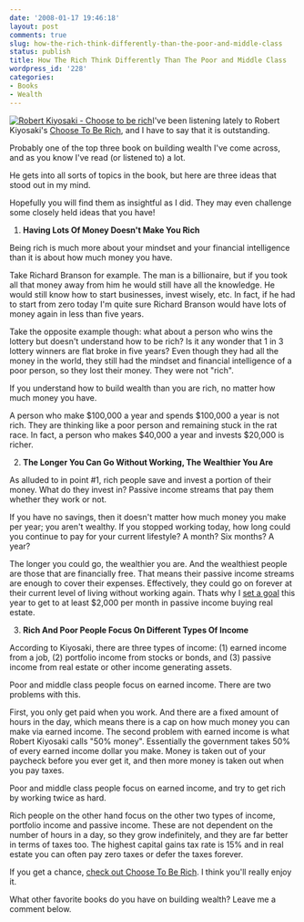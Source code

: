 ```yaml
---
date: '2008-01-17 19:46:18'
layout: post
comments: true
slug: how-the-rich-think-differently-than-the-poor-and-middle-class
status: publish
title: How The Rich Think Differently Than The Poor and Middle Class
wordpress_id: '228'
categories:
- Books
- Wealth
---
```


[![Robert Kiyosaki - Choose to be rich](http://s3.amazonaws.com/oldbloguploads/2008/01/c2c262e89da059bbfd7b4110_aa240_l1-150x150.jpg)](http://www.amazon.com/gp/redirect.html?ie=UTF8&location=http%3A%2F%2Fwww.amazon.com%2FYou-Can-Choose-Be-Rich%2Fdp%2FB000CSXWXW%3Fie%3DUTF8%26s%3Dbooks%26qid%3D1200610701%26sr%3D8-2&tag=httpwwwstartb-20&linkCode=ur2&camp=1789&creative=9325)I've been listening lately to Robert Kiyosaki's [Choose To Be Rich](http://www.amazon.com/gp/redirect.html?ie=UTF8&location=http%3A%2F%2Fwww.amazon.com%2FYou-Can-Choose-Be-Rich%2Fdp%2FB000CSXWXW%3Fie%3DUTF8%26s%3Dbooks%26qid%3D1200610701%26sr%3D8-2&tag=httpwwwstartb-20&linkCode=ur2&camp=1789&creative=9325), and I have to say that it is outstanding.

Probably one of the top three book on building wealth I've come across, and as you know I've read (or listened to) a lot.

He gets into all sorts of topics in the book, but here are three ideas that stood out in my mind.

Hopefully you will find them as insightful as I did.  They may even challenge some closely held ideas that you have!




	
  1. **Having Lots Of Money Doesn't Make You Rich**

Being rich is much more about your mindset and your financial intelligence than it is about how much money you have.

Take Richard Branson for example.  The man is a billionaire, but if you took all that money away from him he would still have all the knowledge.  He would still know how to start businesses, invest wisely, etc.  In fact, if he had to start from zero today I'm quite sure Richard Branson would have lots of money again in less than five years.

Take the opposite example though: what about a person who wins the lottery but doesn't understand how to be rich?  Is it any wonder that 1 in 3 lottery winners are flat broke in five years?  Even though they had all the money in the world, they still had the mindset and financial intelligence of a poor person, so they lost their money. They were not "rich".

If you understand how to build wealth than you are rich, no matter how much money you have.

A person who make $100,000 a year and spends $100,000 a year is not rich.  They are thinking like a poor person and remaining stuck in the rat race.  In fact, a person who makes $40,000 a year and invests $20,000 is richer.




	
  2. **The Longer You Can Go Without Working, The Wealthier You Are**

As alluded to in point #1, rich people save and invest a portion of their money.  What do they invest in?  Passive income streams that pay them whether they work or not.

If you have no savings, then it doesn't matter how much money you make per year; you aren't wealthy.  If you stopped working today, how long could you continue to pay for your current lifestyle?  A month?  Six months?  A year?

The longer you could go, the wealthier you are.  And the wealthiest people are those that are financially free.  That means their passive income streams are enough to cover their expenses.  Effectively, they could go on forever at their current level of living without working again.  Thats why I [set a goal](http://brianarmstrong.org/posts/the-single-most-important-thing-to-do-in-2008/) this year to get to at least $2,000 per month in passive income buying real estate.



	
  3. **Rich And Poor People Focus On Different Types Of Income**

According to Kiyosaki, there are three types of income:  (1) earned income from a job, (2) portfolio income from stocks or bonds, and (3) passive income from real estate or other income generating assets.

Poor and middle class people focus on earned income.  There are two problems with this.

First, you only get paid when you work.  And there are a fixed amount of hours in the day, which means there is a cap on how much money you can make via earned income.  The second problem with earned income is what Robert Kiyosaki calls "50% money".  Essentially the government takes 50% of every earned income dollar you make.  Money is taken out of your paycheck before you ever get it, and then more money is taken out when you pay taxes.

Poor and middle class people focus on earned income, and try to get rich by working twice as hard.

Rich people on the other hand focus on the other two types of income, portfolio income and passive income.  These are not dependent on the number of hours in a day, so they grow indefinitely, and they are far better in terms of taxes too.  The highest capital gains tax rate is 15% and in real estate you can often pay zero taxes or defer the taxes forever.



If you get a chance, [check out Choose To Be Rich](http://www.amazon.com/gp/redirect.html?ie=UTF8&location=http%3A%2F%2Fwww.amazon.com%2FYou-Can-Choose-Be-Rich%2Fdp%2FB000CSXWXW%3Fie%3DUTF8%26s%3Dbooks%26qid%3D1200610701%26sr%3D8-2&tag=httpwwwstartb-20&linkCode=ur2&camp=1789&creative=9325).  I think you'll really enjoy it.

What other favorite books do you have on building wealth?  Leave me a comment below.

